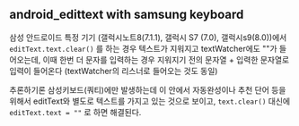 ## android_edittext with samsung keyboard

삼성 안드로이드 특정 기기 (갤럭시노트8(7.1.1), 갤럭시 S7 (7.0), 갤럭시s9(8.0))에서 ``` editText.text.clear()``` 를 하는 경우 텍스트가 지워지고 textWatcher에도 ""가 들어오는데, 이때 한번 더 문자를 입력하는 경우 지워지기 전의 문자열 + 입력한 문자열로 입력이 들어온다 (textWatcher의 리스너로 들어오는 것도 동일) 

 추론하기론 삼성키보드(쿼티)에만 발생하는데 이 안에서 자동완성이나 추천 단어 등을 위해서 editText와 별도로 텍스트를 가지고 있는 것으로 보이고, ``` text.clear() ``` 대신에 ``` editText.text = "" ``` 로 하면 해결된다.
